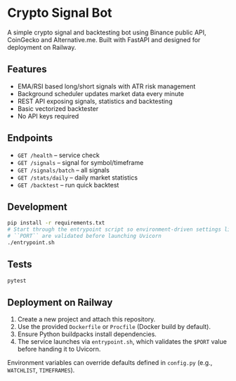 # Crypto Signal Bot

A simple crypto signal and backtesting bot using Binance public API, CoinGecko and Alternative.me. Built with FastAPI and designed for deployment on Railway.

## Features
- EMA/RSI based long/short signals with ATR risk management
- Background scheduler updates market data every minute
- REST API exposing signals, statistics and backtesting
- Basic vectorized backtester
- No API keys required

## Endpoints
- `GET /health` – service check
- `GET /signals` – signal for symbol/timeframe
- `GET /signals/batch` – all signals
- `GET /stats/daily` – daily market statistics
- `GET /backtest` – run quick backtest

## Development
```bash
pip install -r requirements.txt
# Start through the entrypoint script so environment-driven settings like
# ``PORT`` are validated before launching Uvicorn
./entrypoint.sh
```

## Tests
```bash
pytest
```

## Deployment on Railway
1. Create a new project and attach this repository.
2. Use the provided `Dockerfile` or `Procfile` (Docker build by default).
3. Ensure Python buildpacks install dependencies.
4. The service launches via `entrypoint.sh`, which validates the `$PORT`
   value before handing it to Uvicorn.

Environment variables can override defaults defined in `config.py` (e.g., `WATCHLIST`, `TIMEFRAMES`).
